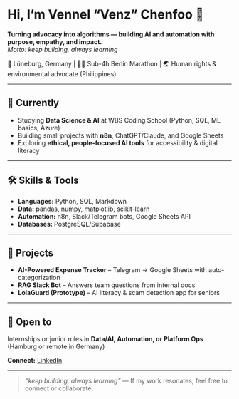 # Hi, I’m Vennel “Venz” Chenfoo 👋  
**Turning advocacy into algorithms — building AI and automation with purpose, empathy, and impact.**  
_Motto: keep building, always learning_

📍 Lüneburg, Germany | 🏃‍♂️ Sub-4h Berlin Marathon | 🌏 Human rights & environmental advocate (Philippines)

---

## 🚀 Currently
- Studying **Data Science & AI** at WBS Coding School (Python, SQL, ML basics, Azure)  
- Building small projects with **n8n**, ChatGPT/Claude, and Google Sheets  
- Exploring **ethical, people-focused AI tools** for accessibility & digital literacy

---

## 🛠 Skills & Tools
- **Languages:** Python, SQL, Markdown  
- **Data:** pandas, numpy, matplotlib, scikit-learn  
- **Automation:** n8n, Slack/Telegram bots, Google Sheets API  
- **Databases:** PostgreSQL/Supabase

---

## 🌱 Projects
- **AI-Powered Expense Tracker** – Telegram → Google Sheets with auto-categorization  
- **RAG Slack Bot** – Answers team questions from internal docs  
- **LolaGuard (Prototype)** – AI literacy & scam detection app for seniors

---

## 🎯 Open to
Internships or junior roles in **Data/AI, Automation, or Platform Ops** (Hamburg or remote in Germany)

**Connect:** [LinkedIn](https://www.linkedin.com/in/vennelchenfoo/)

---

> _“keep building, always learning”_ — If my work resonates, feel free to connect or collaborate.
